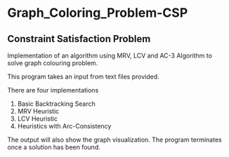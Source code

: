 # Graph_Coloring_Problem-CSP
## Constraint Satisfaction Problem
Implementation of an algorithm using MRV, LCV and AC-3 Algorithm to solve graph colouring problem.

This program takes an input from text files provided.

There are four implementations

1. Basic Backtracking Search
2. MRV Heuristic
3. LCV Heuristic
4. Heuristics with Arc-Consistency

The output will also show the graph visualization.
The program terminates once a solution has been found.
